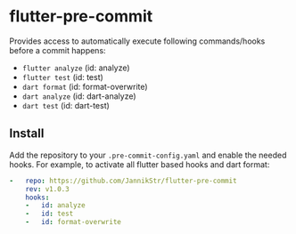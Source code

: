 # flutter-pre-commit

Provides access to automatically execute following commands/hooks before a commit happens:
- `flutter analyze` (id: analyze)
- `flutter test` (id: test)
- `dart format` (id: format-overwrite)
- `dart analyze` (id: dart-analyze)
- `dart test` (id: dart-test)


## Install
Add the repository to your `.pre-commit-config.yaml` and enable the needed hooks.
For example, to activate all flutter based hooks and dart format:
```yaml
-   repo: https://github.com/JannikStr/flutter-pre-commit
    rev: v1.0.3
    hooks:
    -   id: analyze
    -   id: test
    -   id: format-overwrite
```
